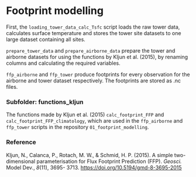 # Footprint modelling
First, the ```loading_tower_data_calc_Tsfc``` script loads the raw tower data, calculates surface temperature and stores the tower site datasets to one large dataset containing all sites.

```prepare_tower_data``` and ```prepare_airborne_data``` prepare the tower and airborne datasets for using the functions by Kljun et al. (2015), by renaming columns and calculating the required variables.

```ffp_airborne``` and ```ffp_tower``` produce footprints for every observation for the airborne and tower dataset respectively. The footprints are stored as .nc files.

### Subfolder: functions_kljun
The functions made by Kljun et al. (2015) ```calc_footprint_FFP``` and ```calc_footprint_FFP_climatology```, which are used in the ```ffp_airborne``` and ```ffp_tower``` scripts in the repository ```01_footprint_modelling```.

### Reference
Kljun, N., Calanca, P., Rotach, M. W., & Schmid, H. P. (2015). A simple two-dimensional parameterisation for Flux Footprint Prediction (FFP). *Geosci.* Model Dev., *8*(11), 3695- 3713. https://doi.org/10.5194/gmd-8-3695-2015
